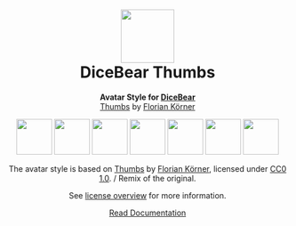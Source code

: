 <h1 align="center"><img src="https://dicebear.com/logo-readme.svg" width="96" /> <br />DiceBear Thumbs</h1>
<p align="center">
  <strong>Avatar Style for <a href="https://dicebear.com/">DiceBear</a></strong><br />
  <a href="https://dicebear.com">Thumbs</a> by <a href="https://dicebear.com">Florian Körner</a>
</p>

<p align="center">
  <img src="https://api.dicebear.com/5.x/thumbs/svg?seed=Mimi" width="64" />
  <img src="https://api.dicebear.com/5.x/thumbs/svg?seed=Sasha" width="64" />
  <img src="https://api.dicebear.com/5.x/thumbs/svg?seed=Lilly" width="64" />
  <img src="https://api.dicebear.com/5.x/thumbs/svg?seed=Tigger" width="64" />
  <img src="https://api.dicebear.com/5.x/thumbs/svg?seed=Bella" width="64" />
  <img src="https://api.dicebear.com/5.x/thumbs/svg?seed=Zoe" width="64" />
  <img src="https://api.dicebear.com/5.x/thumbs/svg?seed=Kitty" width="64" />
</p>

<p align="center">
  The avatar style is based on <a href="https://dicebear.com">Thumbs</a> by
  <a href="https://dicebear.com">Florian Körner</a>, licensed under
  <a href="https://creativecommons.org/publicdomain/zero/1.0/">CC0 1.0</a>. / Remix of the original.
</p>
<p align="center">
  See <a href="https://dicebear.com/licenses">license overview</a> for more information.
</p>

<p align="center">
  <a href="https://dicebear.com/styles/thumbs">
    Read Documentation
  </a>
</p>
